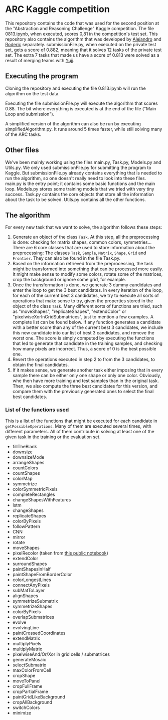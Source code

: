# ARC Kaggle competition

This repository contains the code that was used for the second position at the "Abstraction and Reasoning Challenge" Kaggle competition.
The file 0813.ipynb, when executed, scores 0,81 in the competition's test set. This repository also contains the algorithm that was developed by [Alejandro](https://github.com/alejandrodemiquel) and [Roderic](https://github.com/RodericGuigoCorominas) separately. submissionFile.py, when executed on the private test set, gets a score of 0.882, meaning that it solves 12 tasks of the private test set. The extra 7 tasks that made us have a score of 0.813 were solved as a result of merging teams with [Yuji](https://github.com/yujiariyasu).

## Executing the program
Cloning the repository and executing the file 0.813.ipynb will run the algorithm on the test data.

Executing the file submissionFile.py will execute the algorithm that scores 0.88. The bit where everything is executed is at the end of the file ("Main Loop and submission").

A simplified version of the algorithm can also be run by executing simplifiedAlgorithm.py. It runs around 5 times faster, while still solving many of the ARC tasks.

## Other files
We've been mainly working using the files main.py, Task.py, Models.py and Utils.py. We only used submissionFile.py for submitting the program to Kaggle. But submissionFile.py already contains everything that is needed to run the algorithm, so one doesn't really need to look into these files.
main.py is the entry point; it contains some basic functions and the main loop. Models.py stores some training models that we tried with very tiny success. Task.py contains the core objects that store all the information about the task to be solved. Utils.py contains all the other functions.

## The algorithm

For every new task that we want to solve, the algorithm follows these steps:
1. Generate an object of the class `Task`. At this step, all the preprocessing is done: checking for matrix shapes, common colors, symmetries... There are 6 core classes that are used to store information about the preprocessing: The classes `Task`, `Sample`, `Matrix`, `Shape`, `Grid` and `Frontier`. They can also be found in the file Task.py. 
2. Based on the information retrieved from the preprocessing, the task might be transformed into something that can be processed more easily. It might make sense to modify some colors, rotate some of the matrices, crop the background or ignore some grid, for example.
3. Once the transformation is done, we generate 3 dummy candidates and enter the loop to get the 3 best candidates. In every iteration of the loop, for each of the current best 3 candidates, we try to execute all sorts of operations that make sense to try, given the properties stored in the object of the class `Task`. Many different sorts of functions are tried, such as "moveShapes", "replicateShapes", "extendColor" or "pixelwiseXorInGridSubmatrices", just to mention a few examples. A complete list can be found below. If any function generates a candidate with a better score than any of the current best 3 candidates, we include this new candidate into our list of best 3 candidates, and remove the worst one. The score is simply computed by executing the functions that led to generate that candidate in the training samples, and checking how many pixels are incorrect. Thus, a score of 0 is the best possible one.
4. Revert the operations executed in step 2 to from the 3 candidates, to obtain the final candidates.
5. If it makes sense, we generate another task either imposing that in every sample there can be either only one shape or only one color. Obviously, whe then have more training and test samples than in the original task. Then, we also compute the three best candidates for this version, and compare them with the previously generated ones to select the final best candidates.

### List of the functions used
This is a list of the functions that might be executed for each candidate in `getPossibleOperations`. Many of them are executed several times, with different parameters. All of them contribute in solving at least one of the given task in the training or the evaluation set.
- fillTheBlank
- downsize
- downsizeMode
- arrangeShapes
- countColors
- countShapes
- colorMap
- symmetrize
- colorSymmetricPixels
- completeRectangles
- changeShapesWithFeatures
- lstm
- changeShapes
- replicateShapes
- colorByPixels
- followPattern
- CNN
- mirror
- rotate
- moveShapes
- pixelRecolor (taken from [this public notebook](https://www.kaggle.com/szabo7zoltan/colorandcountingmoduloq))
- extendColor
- surroundShapes
- paintShapesInHalf
- paintShapeFromBorderColor
- colorLongestLines
- connectAnyPixels
- subMatToLayer
- alignShapes
- symmetrizeSubmatrix
- symmetrizeShapes
- colorByPixels
- overlapSubmatrices
- evolve
- evolvingLine
- paintCrossedCoordinates
- extendMatrix
- multiplyPixels
- multiplyMatrix
- pixelwiseAnd/Or/Xor in grid cells / submatrices
- generateMosaic
- selectSubmatrix
- maxColorFromCell
- cropShape
- moveToPanel
- cropFullFrame
- cropPartialFrame
- paintGridLikeBackground
- cropAllBackground
- switchColors
- minimize
